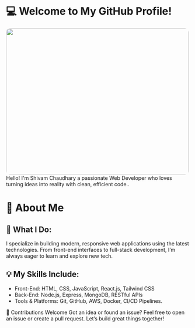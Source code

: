 <h1>💻 Welcome to My GitHub Profile!</h1>
<img style="width: 500px; height: 400px;border-radius: 10px;" src="https://img.freepik.com/free-photo/person-playing-3d-video-games-device_23-2151005751.jpg?t=st=1730552680~exp=1730556280~hmac=07b4b642a96f48f054c5621e263c967fc25ce964adfe351b41d72cf62cb0c1d3&w=996">
Hello! I'm <bold>Shivam Chaudhary</bold></bold> a passionate Web Developer who loves turning ideas into reality with clean, efficient code..

<h1>🚀 About Me</h1>
<h2>🌱 What I Do:</h2>
I specialize in building modern, responsive web applications using the latest technologies. From front-end interfaces to full-stack development, I’m always eager to learn and explore new tech.

<h2>💡 My Skills Include:</h2>

<ul>
<li>Front-End: HTML, CSS, JavaScript, React.js, Tailwind CSS</li>
<li>Back-End: Node.js, Express, MongoDB, RESTful APIs</li>
<li>Tools & Platforms: Git, GitHub, AWS, Docker, CI/CD Pipelines.</li>
</ul>




👏 Contributions Welcome
Got an idea or found an issue? Feel free to open an issue or create a pull request. Let’s build great things together!

